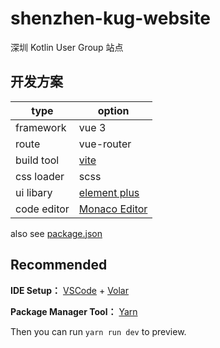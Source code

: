 # shenzhen-kug-website

深圳 Kotlin User Group 站点

## 开发方案

| type | option |
| -- | -- |
| framework | vue 3 |
| route | vue-router |
| build tool | [vite](https://vitejs.dev/) |
| css loader | scss |
| ui libary | [element plus](https://element-plus.gitee.io/zh-CN/) |
| code editor | [Monaco Editor](https://microsoft.github.io/monaco-editor/) |

also see [package.json](./package.json)

## Recommended

**IDE Setup：** [VSCode](https://code.visualstudio.com/) + [Volar](https://marketplace.visualstudio.com/items?itemName=johnsoncodehk.volar)

**Package Manager Tool：** [Yarn](https://yarnpkg.com/)

Then you can run `yarn run dev` to preview.
